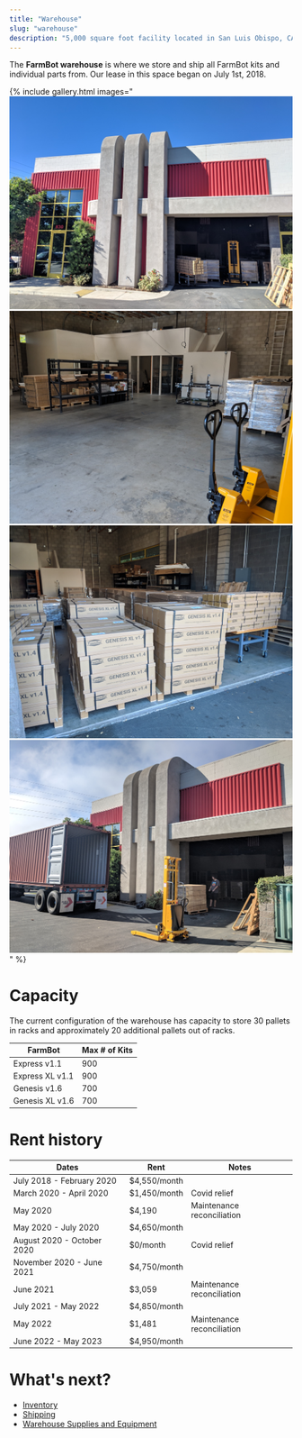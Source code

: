 ```yaml
---
title: "Warehouse"
slug: "warehouse"
description: "5,000 square foot facility located in San Luis Obispo, CA"
---
```


The **FarmBot warehouse** is where we store and ship all FarmBot kits and individual parts from. Our lease in this space began on July 1st, 2018.

{% include gallery.html images="
![warehouse](_images/warehouse.jpg)
![inside the warehouse when empty](_images/inside_the_warehouse_when_empty.jpg)
![inside the warehouse when full](_images/inside_the_warehouse_when_full.jpg)
![receiving goods](_images/receiving_goods.jpg)
" %}

# Capacity

The current configuration of the warehouse has capacity to store 30 pallets in racks and approximately 20 additional pallets out of racks.

|FarmBot          |Max # of Kits|
|-----------------|-------------|
|Express v1.1     |900          |
|Express XL v1.1  |900          |
|Genesis v1.6     |700          |
|Genesis XL v1.6  |700          |

# Rent history

|Dates                      |Rent         |Notes                      |
|---------------------------|-------------|---------------------------|
|July 2018 - February 2020  |$4,550/month |                           |
|March 2020 - April 2020    |$1,450/month |Covid relief               |
|May 2020                   |$4,190       |Maintenance reconciliation |
|May 2020 - July 2020       |$4,650/month |                           |
|August 2020 - October 2020 |$0/month     |Covid relief               |
|November 2020 - June 2021  |$4,750/month |                           |
|June 2021                  |$3,059       |Maintenance reconciliation |
|July 2021 - May 2022       |$4,850/month |                           |
|May 2022                   |$1,481       |Maintenance reconciliation |
|June 2022 - May 2023       |$4,950/month |                           |


# What's next?

 * [Inventory](warehouse/inventory.md)
 * [Shipping](warehouse/shipping.md)
 * [Warehouse Supplies and Equipment](warehouse/warehouse-supplies-and-equipment.md)
